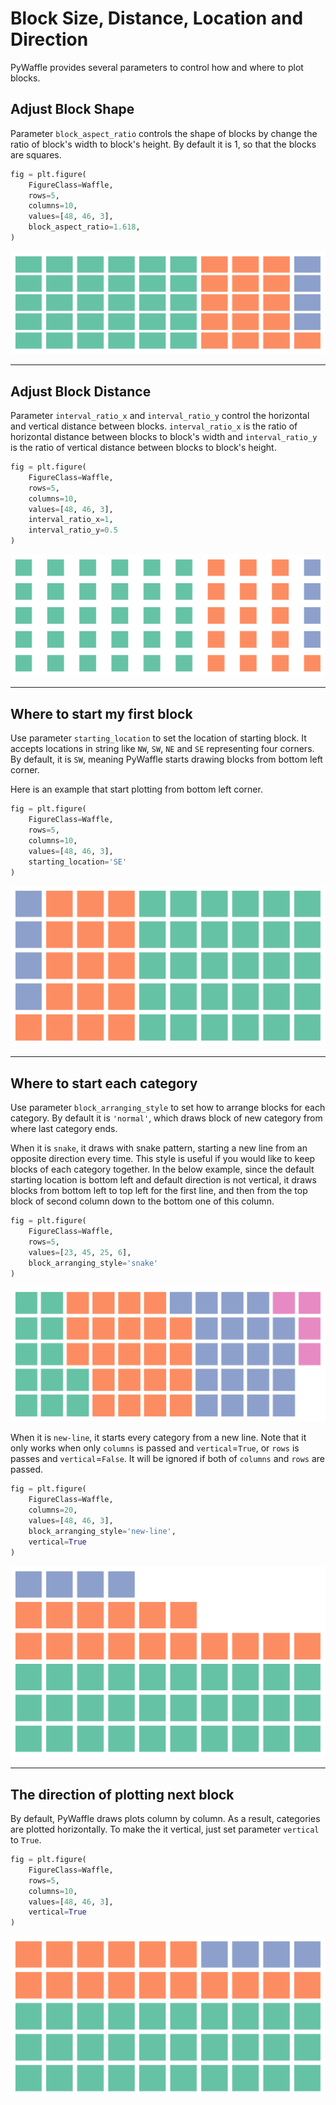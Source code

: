# Block Size, Distance, Location and Direction

PyWaffle provides several parameters to control how and where to plot blocks.

## Adjust Block Shape

Parameter `block_aspect_ratio` controls the shape of blocks by change the ratio of block's width to block's height. By default it is 1, so that the blocks are squares.

```python
fig = plt.figure(
    FigureClass=Waffle,
    rows=5,
    columns=10,
    values=[48, 46, 3],
    block_aspect_ratio=1.618,
)
```

<img class="img_middle" alt="Change Block Shape" src="https://raw.githubusercontent.com/gyli/PyWaffle/master/examples/docs/block_shape.svg?sanitize=true">

---

## Adjust Block Distance

Parameter `interval_ratio_x` and `interval_ratio_y` control the horizontal and vertical distance between blocks. `interval_ratio_x` is the ratio of horizontal distance between blocks to block's width and `interval_ratio_y` is the ratio of vertical distance between blocks to block's height.

```python
fig = plt.figure(
    FigureClass=Waffle,
    rows=5,
    columns=10,
    values=[48, 46, 3],
    interval_ratio_x=1,
    interval_ratio_y=0.5
)
```

<img class="img_middle" alt="Change Block Distance" src="https://raw.githubusercontent.com/gyli/PyWaffle/master/examples/docs/block_distance.svg?sanitize=true">

---

## Where to start my first block

Use parameter `starting_location` to set the location of starting block. It accepts locations in string like `NW`, `SW`, `NE` and `SE` representing four corners. By default, it is `SW`, meaning PyWaffle starts drawing blocks from bottom left corner.

Here is an example that start plotting from bottom left corner.

```python
fig = plt.figure(
    FigureClass=Waffle,
    rows=5,
    columns=10,
    values=[48, 46, 3],
    starting_location='SE'
)
```

<img class="img_middle" alt="Change Starting Location" src="https://raw.githubusercontent.com/gyli/PyWaffle/master/examples/docs/block_location.svg?sanitize=true">

---

## Where to start each category

Use parameter `block_arranging_style` to set how to arrange blocks for each category. By default it is `'normal'`, which draws block of new category from where last category ends.

When it is `snake`, it draws with snake pattern, starting a new line from an opposite direction every time. This style is useful if you would like to keep blocks of each category together.
In the below example, since the default starting location is bottom left and default direction is not vertical, it draws blocks from bottom left to top left for the first line, and then from the top block of second column down to the bottom one of this column.

```python
fig = plt.figure(
    FigureClass=Waffle,
    rows=5,
    values=[23, 45, 25, 6],
    block_arranging_style='snake'
)
```

<img class="img_middle" alt="Change Starting Location" src="https://raw.githubusercontent.com/gyli/PyWaffle/master/examples/docs/snake_pattern.svg?sanitize=true">

When it is `new-line`, it starts every category from a new line. Note that it only works when only `columns` is passed and `vertical`=`True`, or `rows` is passes and `vertical`=`False`. It will be ignored if both of `columns` and `rows` are passed. 

```python
fig = plt.figure(
    FigureClass=Waffle,
    columns=20,
    values=[48, 46, 3],
    block_arranging_style='new-line',
    vertical=True
)
```

<img class="img_middle" alt="Change Starting Location" src="https://raw.githubusercontent.com/gyli/PyWaffle/master/examples/docs/new_line_pattern.svg?sanitize=true">

---

## The direction of plotting next block

By default, PyWaffle draws plots column by column. As a result, categories are plotted horizontally. To make the it vertical, just set parameter `vertical` to `True`.

```python
fig = plt.figure(
    FigureClass=Waffle,
    rows=5,
    columns=10,
    values=[48, 46, 3],
    vertical=True
)
```

<img class="img_middle" alt="Change Direction" src="https://raw.githubusercontent.com/gyli/PyWaffle/master/examples/docs/block_direction.svg?sanitize=true">
